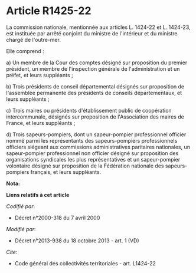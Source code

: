# Article R1425-22

La commission nationale, mentionnée aux articles L. 1424-22 et L. 1424-23, est instituée par arrêté conjoint du ministre de
l'intérieur et du ministre chargé de l'outre-mer. 

Elle comprend : 

a) Un membre de la Cour des comptes désigné sur proposition du premier président, un membre de l'inspection générale de
l'administration et un préfet, et leurs suppléants ; 

b) Trois présidents de conseil départemental désignés sur proposition de l'assemblée permanente des présidents de conseils
départementaux, et leurs suppléants ; 

c) Trois maires ou présidents d'établissement public de coopération intercommunale, désignés sur proposition de l'Association
des maires de France, et leurs suppléants ; 

d) Trois sapeurs-pompiers, dont un sapeur-pompier professionnel officier nommé parmi les représentants des sapeurs-pompiers
professionnels officiers siégeant aux commissions administratives paritaires nationales, un sapeur-pompier professionnel non
officier désigné sur proposition des organisations syndicales les plus représentatives et un sapeur-pompier volontaire
désigné sur proposition de la Fédération nationale des sapeurs-pompiers français, et leurs suppléants.

**Nota:**



**Liens relatifs à cet article**

_Codifié par_:

  - Décret n°2000-318 du 7 avril 2000

_Modifié par_:

  - Décret n°2013-938 du 18 octobre 2013 - art. 1 (VD)

_Cite_:

  - Code général des collectivités territoriales - art. L1424-22
